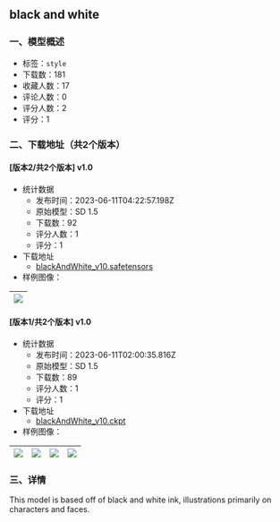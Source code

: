 ## black and white
### 一、模型概述

- 标签：`style`
- 下载数：181
- 收藏人数：17
- 评论人数：0
- 评分人数：2
- 评分：1

### 二、下载地址（共2个版本）

#### [版本2/共2个版本] v1.0

- 统计数据
  - 发布时间：2023-06-11T04:22:57.198Z
  - 原始模型：SD 1.5
  - 下载数：92
  - 评分人数：1
  - 评分：1
- 下载地址
  - [blackAndWhite_v10.safetensors](https://civitai.com/api/download/models/93486)
- 样例图像：

| <img src="https://image.civitai.com/xG1nkqKTMzGDvpLrqFT7WA/d320884e-7ce4-4a21-a071-e3cfaf241431/width=450/1104364.jpeg" /> |
| ---- |

#### [版本1/共2个版本] v1.0

- 统计数据
  - 发布时间：2023-06-11T02:00:35.816Z
  - 原始模型：SD 1.5
  - 下载数：89
  - 评分人数：1
  - 评分：1
- 下载地址
  - [blackAndWhite_v10.ckpt](https://civitai.com/api/download/models/91526)
- 样例图像：

| <img src="https://image.civitai.com/xG1nkqKTMzGDvpLrqFT7WA/47f67b8b-4c09-4fc2-9105-8a4a09cffb8e/width=450/1079047.jpeg" /> | <img src="https://image.civitai.com/xG1nkqKTMzGDvpLrqFT7WA/5aa6fbaa-f82f-42d4-9ad7-85354ca3ee7b/width=450/1079049.jpeg" /> | <img src="https://image.civitai.com/xG1nkqKTMzGDvpLrqFT7WA/0c2b123f-6817-41b1-a4e8-53dbe4100a3b/width=450/1079048.jpeg" /> | <img src="https://image.civitai.com/xG1nkqKTMzGDvpLrqFT7WA/449e222c-7cef-4cd1-bdd5-a794d0cfd51a/width=450/1079050.jpeg" /> |
| ---- | ---- | ---- | ---- |


### 三、详情
<p>This model is based off of black and white ink, illustrations primarily on characters and faces.</p>
